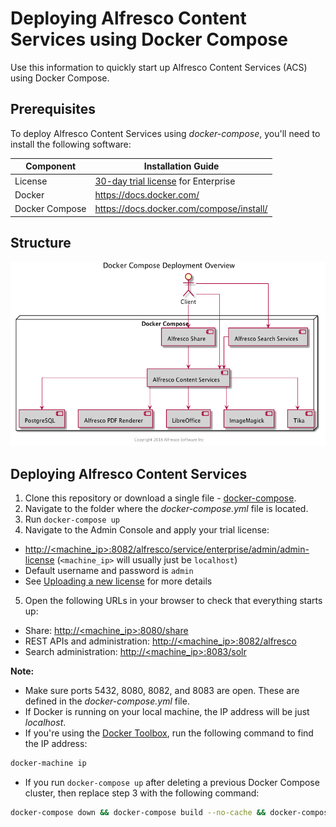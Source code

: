 # Deploying Alfresco Content Services using Docker Compose

Use this information to quickly start up Alfresco Content Services (ACS) using Docker Compose.

## Prerequisites

To deploy Alfresco Content Services using _docker-compose_, you'll need to install the following software:

| Component      | Installation Guide |
| ---------------| ------------------ |
| License        | [30-day trial license](https://www.alfresco.com/platform/content-services-ecm/trial/download) for Enterprise |
| Docker         | https://docs.docker.com/ |
| Docker Compose | https://docs.docker.com/compose/install/ |

## Structure

![Docker Compose Deployment Components](./diagrams/docker-compose/docker-compose-components.png)

## Deploying Alfresco Content Services
1. Clone this repository or download a single file - [docker-compose](../docker-compose/docker-compose.yml).
2. Navigate to the folder where the _docker-compose.yml_ file is located.
3. Run ```docker-compose up```
4. Navigate to the Admin Console and apply your trial license:
* [http://<machine_ip>:8082/alfresco/service/enterprise/admin/admin-license](http://localhost:8082/alfresco/service/enterprise/admin/admin-license) (```<machine_ip>``` will usually just be ```localhost```)
* Default username and password is ```admin```
* See [Uploading a new license](http://docs.alfresco.com/6.0/tasks/at-adminconsole-license.html) for more details
5. Open the following URLs in your browser to check that everything starts up:
* Share: [http://<machine_ip>:8080/share](http://localhost:8080/share)
* REST APIs and administration: [http://<machine_ip>:8082/alfresco](http://<machine_ip>:8082/alfresco)
* Search administration: [http://<machine_ip>:8083/solr](http://<machine_ip>:8083/solr)

**Note:**
* Make sure ports 5432, 8080, 8082, and 8083 are open. These are defined in the _docker-compose.yml_ file.
* If Docker is running on your local machine, the IP address will be just _localhost_.
* If you're using the [Docker Toolbox](https://docs.docker.com/toolbox/toolbox_install_windows), run the following command to find the IP address:
```bash
docker-machine ip
```
* If you run ```docker-compose up``` after deleting a previous Docker Compose cluster, then replace step 3 with the following command:
```bash
docker-compose down && docker-compose build --no-cache && docker-compose up
```
